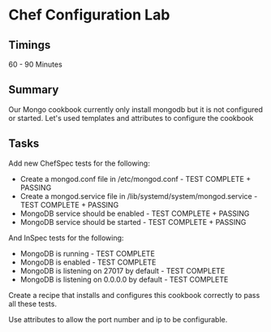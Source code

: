 # Chef Configuration Lab

## Timings

60 - 90 Minutes

## Summary

Our Mongo cookbook currently only install mongodb but it is not configured or started. Let's used templates and attributes to configure the cookbook

## Tasks

Add new ChefSpec tests for the following:

* Create a mongod.conf file in /etc/mongod.conf - TEST COMPLETE + PASSING
* Create a mongod.service file in /lib/systemd/system/mongod.service - TEST COMPLETE + PASSING
* MongoDB service should be enabled - TEST COMPLETE + PASSING
* MongoDB service should be started - TEST COMPLETE + PASSING

And InSpec tests for the following:

* MongoDB is running - TEST COMPLETE
* MongoDB is enabled - TEST COMPLETE
* MongoDB is listening on 27017 by default - TEST COMPLETE
* MongoDB is listening on 0.0.0.0 by default - TEST COMPLETE

Create a recipe that installs and configures this cookbook correctly to pass all these tests.

Use attributes to allow the port number and ip to be configurable.
